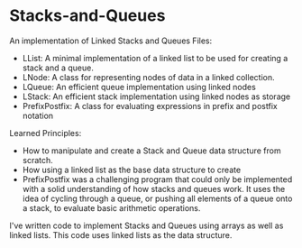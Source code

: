 # Stacks-and-Queues
An implementation of Linked Stacks and Queues
Files:
- LList: A minimal implementation of a linked list to be used for creating a stack and a queue.
- LNode: A class for representing nodes of data in a linked collection.
- LQueue: An efficient queue implementation using linked nodes
- LStack: An efficient stack implementation using linked nodes as storage
- PrefixPostfix: A class for evaluating expressions in prefix and postfix notation

Learned Principles:
- How to manipulate and create a Stack and Queue data structure from scratch.
- How using a linked list as the base data structure to create 
- PrefixPostfix was a challenging program that could only be implemented with a solid understanding of how stacks and queues work. It uses the idea of cycling through a queue, or pushing all elements of a queue onto a stack, to evaluate basic arithmetic operations.

I've written code to implement Stacks and Queues using arrays as well as linked lists. This code uses linked lists as the data structure.
